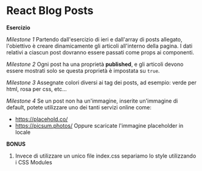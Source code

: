 # React Blog Posts

**Esercizio**

*Milestone 1*
Partendo dall'esercizio di ieri e dall'array di posts allegato, l'obiettivo è creare dinamicamente gli articoli all'interno della pagina.
I dati relativi a ciascun post dovranno essere passati come props ai componenti.

*Milestone 2*
Ogni post ha una proprietà **published**, e gli articoli devono essere mostrati solo se questa proprietà è impostata su `true`.

*Milestone 3*
Assegnate colori diversi ai tag dei posts, ad esempio: verde per html, rosa per css, etc…

*Milestone 4*
Se un post non ha un'immagine, inserite un'immagine di default, potete utilizzare uno dei tanti servizi online come:
- https://placehold.co/
- https://picsum.photos/
Oppure scaricate l'immagine placeholder in locale


**BONUS**
1. Invece di utilizzare un unico file index.css separiamo lo style utilizzando i CSS Modules